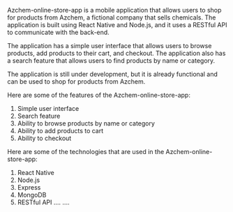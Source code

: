 Azchem-online-store-app is a mobile application that allows users to shop for products from Azchem, a fictional company that sells chemicals. The application is built using React Native and Node.js, and it uses a RESTful API to communicate with the back-end.

The application has a simple user interface that allows users to browse products, add products to their cart, and checkout. The application also has a search feature that allows users to find products by name or category.

The application is still under development, but it is already functional and can be used to shop for products from Azchem.

Here are some of the features of the Azchem-online-store-app:

1. Simple user interface 
2. Search feature
3. Ability to browse products by name or category
4. Ability to add products to cart
5. Ability to checkout

Here are some of the technologies that are used in the Azchem-online-store-app:
1. React Native
2. Node.js
3. Express
4. MongoDB
5. RESTful API
....
....
